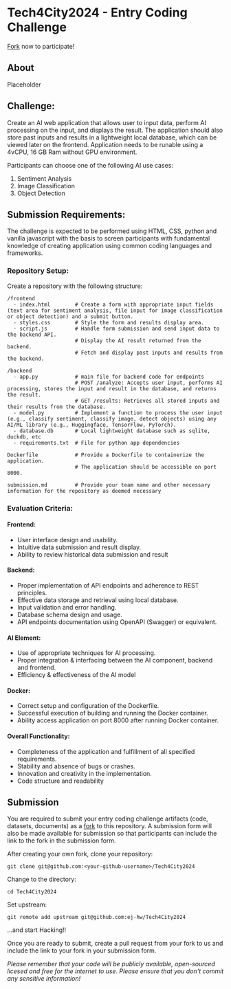 # Tech4City2024 - Entry Coding Challenge
[Fork](https://docs.github.com/en/get-started/exploring-projects-on-github/contributing-to-a-project) now to participate!

## About
Placeholder

## Challenge:
Create an AI web application that allows user to input data, perform AI processing on the input, and displays the result. The application should also store past inputs and results in a lightweight local database, which can be viewed later on the frontend. Application needs to be runable using a 4vCPU, 16 GB Ram without GPU environment. 

Participants can choose one of the following AI use cases:
1. Sentiment Analysis
2. Image Classification
3. Object Detection

## Submission Requirements:
The challenge is expected to be performed using HTML, CSS, python and vanilla javascript with the basis to screen participants with fundamental knowledge of creating application using common coding languages and frameworks.  

### Repository Setup:
Create a repository with the following structure:
```
/frontend
  - index.html        # Create a form with appropriate input fields (text area for sentiment analysis, file input for image classification or object detection) and a submit button.
  - styles.css        # Style the form and results display area.
  - script.js         # Handle form submission and send input data to the backend API.
                      # Display the AI result returned from the backend.
                      # Fetch and display past inputs and results from the backend.

/backend
  - app.py            # main file for backend code for endpoints
                      # POST /analyze: Accepts user input, performs AI processing, stores the input and result in the database, and returns the result.
                      # GET /results: Retrieves all stored inputs and their results from the database.
  - model.py          # Implement a function to process the user input (e.g., classify sentiment, classify image, detect objects) using any AI/ML library (e.g., Huggingface, TensorFlow, PyTorch).
  - database.db       # Local lightweight database such as sqlite, duckdb, etc
  - requirements.txt  # File for python app dependencies

Dockerfile            # Provide a Dockerfile to containerize the application.
                      # The application should be accessible on port 8000.
                      
submission.md         # Provide your team name and other necessary information for the repository as deemed necessary
```

### Evaluation Criteria:
#### Frontend:
- User interface design and usability.
- Intuitive data submission and result display.
- Ability to review historical data submission and result

#### Backend:
- Proper implementation of API endpoints and adherence to REST principles.
- Effective data storage and retrieval using local database.
- Input validation and error handling.
- Database schema design and usage.
- API endpoints documentation using OpenAPI (Swagger) or equivalent.
  
#### AI Element:
- Use of appropriate techniques for AI processing.
- Proper integration & interfacing between the AI component, backend and frontend.
- Efficiency & effectiveness of the AI model

#### Docker:
- Correct setup and configuration of the Dockerfile.
- Successful execution of building and running the Docker container.
- Ability access application on port 8000 after running Docker container.

#### Overall Functionality:
- Completeness of the application and fulfillment of all specified requirements.
- Stability and absence of bugs or crashes.
- Innovation and creativity in the implementation.
- Code structure and readability

## Submission
You are required to submit your entry coding challenge artifacts (code, datasets, documents) as a [fork](https://docs.github.com/en/get-started/exploring-projects-on-github/contributing-to-a-project) to this repository. A submission form will also be made available for submission so that participants can include the link to the fork in the submission form.

After creating your own fork, clone your repository:
```
git clone git@github.com:<your-github-username>/Tech4City2024
```

Change to the directory:
```
cd Tech4City2024
```

Set upstream:
```
git remote add upstream git@github.com:ej-hw/Tech4City2024
```

...and start Hacking!!

Once you are ready to submit, create a pull request from your fork to us and include the link to your fork in your submission form.

*Please remember that your code will be publicly available, open-sourced licesed and free for the internet to use. Please ensure that you don't commit any sensitive information!*
